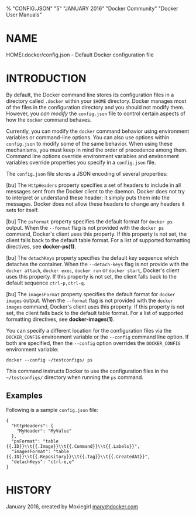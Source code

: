% "CONFIG.JSON" "5" "JANUARY 2016" "Docker Community" "Docker User Manuals"

# NAME
HOME/.docker/config.json - Default Docker configuration file

# INTRODUCTION

By default, the Docker command line stores its configuration files in a
directory called `.docker` within your `$HOME` directory.  Docker manages most of
the files in the configuration directory and you should not modify them.
However, you *can modify* the `config.json` file to control certain aspects of
how the `docker` command behaves.

Currently, you can modify the `docker` command behavior using environment
variables or command-line options. You can also use options within
`config.json` to modify some of the same behavior. When using these
mechanisms, you must keep in mind the order of precedence among them. Command
line options override environment variables and environment variables override
properties you specify in a `config.json` file.

The `config.json` file stores a JSON encoding of several properties:

\[bu] The `HttpHeaders` property specifies a set of headers to include in all messages
sent from the Docker client to the daemon. Docker does not try to interpret or
understand these header; it simply puts them into the messages. Docker does not
allow these headers to change any headers it sets for itself.

\[bu] The `psFormat` property specifies the default format for `docker ps` output.
When the `--format` flag is not provided with the `docker ps` command,
Docker's client uses this property. If this property is not set, the client
falls back to the default table format. For a list of supported formatting
directives, see **docker-ps(1)**.

\[bu] The `detachKeys` property specifies the default key sequence which
detaches the container. When the `--detach-keys` flag is not provide
with the `docker attach`, `docker exec`, `docker run` or `docker
start`, Docker's client uses this property. If this property is not
set, the client falls back to the default sequence `ctrl-p,ctrl-q`.


\[bu] The `imagesFormat` property  specifies the default format for `docker images`
output. When the `--format` flag is not provided with the `docker images`
command, Docker's client uses this property. If this property is not set, the
client falls back to the default table format. For a list of supported
formatting directives, see **docker-images(1)**.

You can specify a different location for the configuration files via the
`DOCKER_CONFIG` environment variable or the `--config` command line option. If
both are specified, then the `--config` option overrides the `DOCKER_CONFIG`
environment variable:

    docker --config ~/testconfigs/ ps

This command instructs Docker to use the configuration files in the
`~/testconfigs/` directory when running the `ps` command.

## Examples

Following is a sample `config.json` file:

    {
      "HttpHeaders": {
        "MyHeader": "MyValue"
      },
      "psFormat": "table {{.ID}}\\t{{.Image}}\\t{{.Command}}\\t{{.Labels}}",
      "imagesFormat": "table {{.ID}}\\t{{.Repository}}\\t{{.Tag}}\\t{{.CreatedAt}}",
      "detachKeys": "ctrl-e,e"
    }

# HISTORY
January 2016, created by Moxiegirl <mary@docker.com>
